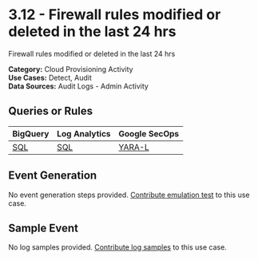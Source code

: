 # 3.12 - Firewall rules modified or deleted in the last 24 hrs
Firewall rules modified or deleted in the last 24 hrs


**Category:** Cloud Provisioning Activity
</br>
**Use Cases:** Detect, Audit
</br>
**Data Sources:** Audit Logs - Admin Activity
</br>



## Queries or Rules
BigQuery  | Log Analytics | Google SecOps
--- | --- | ---
[SQL](../../backends/bigquery/sql/3_12_firewall_rules_modified_or_deleted.sql) | [SQL](../../backends/log_analytics/sql/3_12_firewall_rules_modified_or_deleted.sql) | [YARA-L](../../backends/chronicle/yaral/3_12_firewall_rules_modified_or_deleted.yaral)

## Event Generation
No event generation steps provided. [Contribute emulation test](../../CONTRIBUTING.md) to this use case.

## Sample Event
No log samples provided. [Contribute log samples](../../CONTRIBUTING.md) to this use case.


